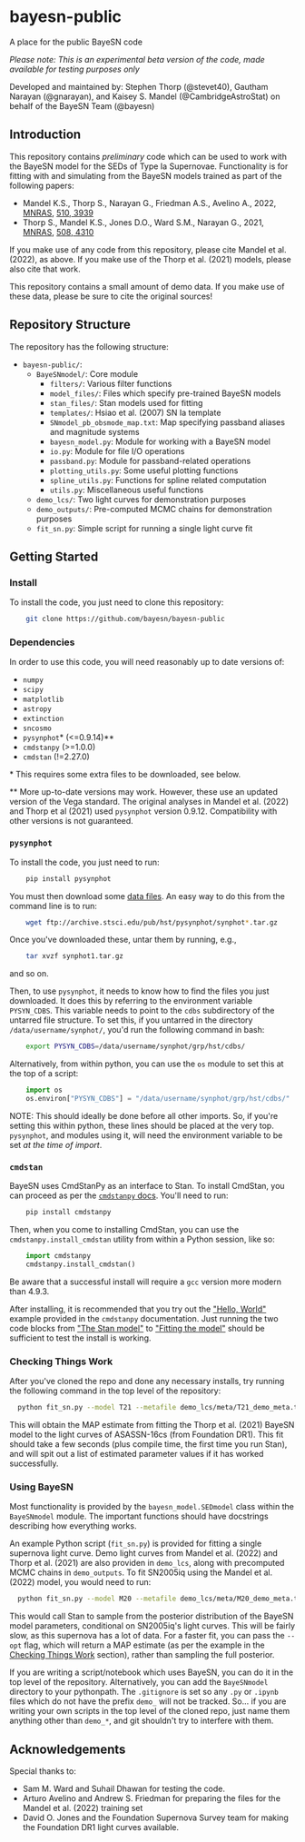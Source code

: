 # bayesn-public
A place for the public BayeSN code

*Please note: This is an experimental beta version of the code, made available for testing purposes only*

Developed and maintained by: Stephen Thorp (@stevet40), Gautham Narayan (@gnarayan), and Kaisey S. Mandel (@CambridgeAstroStat) on behalf of the BayeSN Team (@bayesn)

## Introduction 
This repository contains *preliminary* code which can be used to work with the BayeSN model for the SEDs of Type Ia Supernovae. Functionality is for fitting with and simulating from the BayeSN models trained as part of the following papers:
 - Mandel K.S., Thorp S., Narayan G., Friedman A.S., Avelino A., 2022, [MNRAS](https://doi.org/10.1093/mnras/stab3496), [510, 3939](https://ui.adsabs.harvard.edu/abs/2022MNRAS.510.3939M/abstract)
 - Thorp S., Mandel K.S., Jones D.O., Ward S.M., Narayan G., 2021, [MNRAS](https://doi.org/10.1093/mnras/stab2849), [508, 4310](https://ui.adsabs.harvard.edu/abs/2021MNRAS.508.4310T/abstract)

If you make use of any code from this repository, please cite Mandel et al. (2022), as above. If you make use of the Thorp et al. (2021) models, please also cite that work.

This repository contains a small amount of demo data. If you make use of these data, please be sure to cite the original sources!

## Repository Structure
The repository has the following structure:
 - `bayesn-public/`:
   - `BayeSNmodel/`: Core module
     - `filters/`: Various filter functions
     - `model_files/`: Files which specify pre-trained BayeSN models
     - `stan_files/`: Stan models used for fitting
     - `templates/`: Hsiao et al. (2007) SN Ia template
     - `SNmodel_pb_obsmode_map.txt`: Map specifying passband aliases and magnitude systems
     - `bayesn_model.py`: Module for working with a BayeSN model
     - `io.py`: Module for file I/O operations
     - `passband.py`: Module for passband-related operations
     - `plotting_utils.py`: Some useful plotting functions
     - `spline_utils.py`: Functions for spline related computation
     - `utils.py`: Miscellaneous useful functions
   - `demo_lcs/`: Two light curves for demonstration purposes
   - `demo_outputs/`: Pre-computed MCMC chains for demonstration purposes
   - `fit_sn.py`: Simple script for running a single light curve fit

## Getting Started
### Install
To install the code, you just need to clone this repository:
```bash
	git clone https://github.com/bayesn/bayesn-public
```

### Dependencies
In order to use this code, you will need reasonably up to date versions of:
- `numpy`
- `scipy`
- `matplotlib`
- `astropy`
- `extinction`
- `sncosmo`
- `pysynphot`\* \(\<=0.9.14\)\*\*
- `cmdstanpy` \(\>=1.0.0\)
- `cmdstan` \(!=2.27.0\)

\* This requires some extra files to be downloaded, see below.

\*\* More up-to-date versions may work. However, these use an updated version of the Vega standard. The original analyses in Mandel et al. (2022) and Thorp et al (2021) used `pysynphot` version 0.9.12. Compatibility with other versions is not guaranteed.

### `pysynphot`
To install the code, you just need to run:
```bash
	pip install pysynphot
```
You must then download some [data files](ftp://archive.stsci.edu/pub/hst/pysynphot/). An easy way to do this from the command line is to run:
```bash
	wget ftp://archive.stsci.edu/pub/hst/pysynphot/synphot*.tar.gz
```
Once you've downloaded these, untar them by running, e.g.,
```bash
	tar xvzf synphot1.tar.gz
```
and so on.

Then, to use `pysynphot`, it needs to know how to find the files you just downloaded. It does this by referring to the environment variable `PYSYN_CDBS`. This variable needs to point to the `cdbs` subdirectory of the untarred file structure. To set this, if you untarred in the directory `/data/username/synphot/`, you'd run the following command in bash:
```bash
	export PYSYN_CDBS=/data/username/synphot/grp/hst/cdbs/
```
Alternatively, from within python, you can use the `os` module to set this at the top of a script:
```python
	import os
	os.environ["PYSYN_CDBS"] = "/data/username/synphot/grp/hst/cdbs/"
```
NOTE: This should ideally be done before all other imports. So, if you're setting this within python, these lines should be placed at the very top. `pysynphot`, and modules using it, will need the environment variable to be set *at the time of import*.

### `cmdstan`
BayeSN uses CmdStanPy as an interface to Stan. To install CmdStan, you can proceed as per the [`cmdstanpy` docs](https://mc-stan.org/cmdstanpy/installation.html). You'll need to run:
```bash
	pip install cmdstanpy
```
Then, when you come to installing CmdStan, you can use the `cmdstanpy.install_cmdstan` utility from within a Python session, like so:
```python
	import cmdstanpy
	cmdstanpy.install_cmdstan()
```

Be aware that a successful install will require a `gcc` version more modern than 4.9.3.

After installing, it is recommended that you try out the ["Hello, World"](https://mc-stan.org/cmdstanpy/hello_world.html) example provided in the `cmdstanpy` documentation. Just running the two code blocks from ["The Stan model"](https://mc-stan.org/cmdstanpy/hello_world.html#the-stan-model) to ["Fitting the model"](https://mc-stan.org/cmdstanpy/hello_world.html#fitting-the-model) should be sufficient to test the install is working.

### Checking Things Work
After you've cloned the repo and done any necessary installs, try running the following command in the top level of the repository:
```bash
  python fit_sn.py --model T21 --metafile demo_lcs/meta/T21_demo_meta.txt --filters griz --opt demo_lcs/Foundation_DR1/Foundation_DR1_ASASSN-16cs.txt .
```
This will obtain the MAP estimate from fitting the Thorp et al. (2021) BayeSN model to the light curves of ASASSN-16cs (from Foundation DR1). This fit should take a few seconds (plus compile time, the first time you run Stan), and will spit out a list of estimated parameter values if it has worked successfully.

### Using BayeSN
Most functionality is provided by the `bayesn_model.SEDmodel` class within the `BayeSNmodel` module. The important functions should have docstrings describing how everything works.

An example Python script (`fit_sn.py`) is provided for fitting a single supernova light curve. Demo light curves from Mandel et al. (2022) and Thorp et al. (2021) are also providen in `demo_lcs`, along with precomputed MCMC chains in `demo_outputs`. To fit SN2005iq using the Mandel et al. (2022) model, you would need to run:
```bash
  python fit_sn.py --model M20 --metafile demo_lcs/meta/M20_demo_meta.txt --filters BVRIYJH demo_lcs/CSP/sn2005iq__u_CSP_14_B_CSP_18_g_CSP_20_V_CSP_18_r_CSP_20_i_CSP_19_H_WIRC_2_H_RC_10_J_RC1_10_J_WIRC_2_Y_RC_21__CSP3_krisciunas17.Wstd_snana.dat .
```
This would call Stan to sample from the posterior distribution of the BayeSN model parameters, conditional on SN2005iq's light curves. This will be fairly slow, as this supernova has a lot of data. For a faster fit, you can pass the `--opt` flag, which will return a MAP estimate (as per the example in the [Checking Things Work](#checking-things-work) section), rather than sampling the full posterior.

If you are writing a script/notebook which uses BayeSN, you can do it in the top level of the repository. Alternatively, you can add the `BayeSNmodel` directory to your pythonpath. The `.gitignore` is set so any `.py` or `.ipynb` files which do not have the prefix `demo_` will not be tracked. So... if you are writing your own scripts in the top level of the cloned repo, just name them anything other than `demo_*`, and git shouldn't try to interfere with them.

## Acknowledgements
Special thanks to:
 - Sam M. Ward and Suhail Dhawan for testing the code.
 - Arturo Avelino and Andrew S. Friedman for preparing the files for the Mandel et al. (2022) training set 
 - David O. Jones and the Foundation Supernova Survey team for making the Foundation DR1 light curves available.
